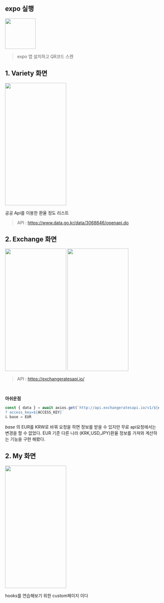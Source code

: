 
 ## expo 실행

<img src="https://user-images.githubusercontent.com/38012855/141279723-b0ef895c-cfa6-41e3-9354-5c6ab979dcf3.JPG" width="100" height="100"/>

>expo 앱 설치하고 QR코드 스캔

## 1. Variety 화면
  
 <img src="https://user-images.githubusercontent.com/38012855/146497895-69cc8c3f-5e9c-4bbd-9e42-3bb1fd6e2d77.png" width="200" height="400"/>


공공 Api를 이용한 환율 정도 리스트 
> API : https://www.data.go.kr/data/3068846/openapi.do

## 2. Exchange 화면 
 <img src="https://user-images.githubusercontent.com/38012855/146497895-69cc8c3f-5e9c-4bbd-9e42-3bb1fd6e2d77.png" width="200" height="400"/>
 <img src="https://user-images.githubusercontent.com/38012855/146497895-69cc8c3f-5e9c-4bbd-9e42-3bb1fd6e2d77.png" width="200" height="400"/>

 > API : https://exchangeratesapi.io/
 

<br>

__아쉬운점__
 ```js
 const { data } = await axios.get(`http://api.exchangeratesapi.io/v1/${endpoint}
 ? access_key=${ACCESS_KEY}`
 & base = EUR
 ```
 _base_ 의 EUR를 KRW로 바꿔 요청을 하면 정보를 받을 수 있지만 
 무료 api요청에서는 변경을 할 수 없었다.
 EUR 기준 다른 나라 (KRK,USD,JPY)환율 정보를 가져와 계산하는 기능을 구현 해봤다.
 
## 2. My 화면 

<img src="https://user-images.githubusercontent.com/38012855/146497895-69cc8c3f-5e9c-4bbd-9e42-3bb1fd6e2d77.png" width="200" height="400"/>

hooks를 연습해보기 위한 custom페이지 이다 